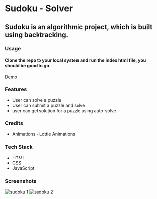 # Sudoku - Solver

## Sudoku is an algorithmic project, which is built using backtracking.

### Usage 
#### Clone the repo to your local system and run the index.html file, you should be good to go.


[Demo](https://sudoku-solver-animated.netlify.app/)

### Features
* User can solve a puzzle
* User can submit a puzzle and solve
* user can get solution for a puzzle using auto-solve

### Credits
* Animations -  Lottie Animations
 

### Tech Stack
* HTML
* CSS
* JavaScript
 
 
### Screenshots
![sudoku 1](https://user-images.githubusercontent.com/39058941/115154017-68e04980-a096-11eb-8c0c-820652ed499e.png)
![sudoku 2](https://user-images.githubusercontent.com/39058941/115154020-6a117680-a096-11eb-9b54-d7115a0eaf51.png)



 




 

 


 
